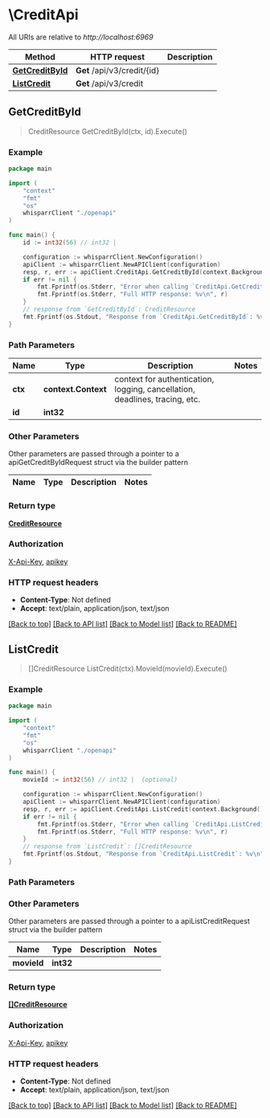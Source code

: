 # \CreditApi

All URIs are relative to *http://localhost:6969*

Method | HTTP request | Description
------------- | ------------- | -------------
[**GetCreditById**](CreditApi.md#GetCreditById) | **Get** /api/v3/credit/{id} | 
[**ListCredit**](CreditApi.md#ListCredit) | **Get** /api/v3/credit | 



## GetCreditById

> CreditResource GetCreditById(ctx, id).Execute()



### Example

```go
package main

import (
    "context"
    "fmt"
    "os"
    whisparrClient "./openapi"
)

func main() {
    id := int32(56) // int32 | 

    configuration := whisparrClient.NewConfiguration()
    apiClient := whisparrClient.NewAPIClient(configuration)
    resp, r, err := apiClient.CreditApi.GetCreditById(context.Background(), id).Execute()
    if err != nil {
        fmt.Fprintf(os.Stderr, "Error when calling `CreditApi.GetCreditById``: %v\n", err)
        fmt.Fprintf(os.Stderr, "Full HTTP response: %v\n", r)
    }
    // response from `GetCreditById`: CreditResource
    fmt.Fprintf(os.Stdout, "Response from `CreditApi.GetCreditById`: %v\n", resp)
}
```

### Path Parameters


Name | Type | Description  | Notes
------------- | ------------- | ------------- | -------------
**ctx** | **context.Context** | context for authentication, logging, cancellation, deadlines, tracing, etc.
**id** | **int32** |  | 

### Other Parameters

Other parameters are passed through a pointer to a apiGetCreditByIdRequest struct via the builder pattern


Name | Type | Description  | Notes
------------- | ------------- | ------------- | -------------


### Return type

[**CreditResource**](CreditResource.md)

### Authorization

[X-Api-Key](../README.md#X-Api-Key), [apikey](../README.md#apikey)

### HTTP request headers

- **Content-Type**: Not defined
- **Accept**: text/plain, application/json, text/json

[[Back to top]](#) [[Back to API list]](../README.md#documentation-for-api-endpoints)
[[Back to Model list]](../README.md#documentation-for-models)
[[Back to README]](../README.md)


## ListCredit

> []CreditResource ListCredit(ctx).MovieId(movieId).Execute()



### Example

```go
package main

import (
    "context"
    "fmt"
    "os"
    whisparrClient "./openapi"
)

func main() {
    movieId := int32(56) // int32 |  (optional)

    configuration := whisparrClient.NewConfiguration()
    apiClient := whisparrClient.NewAPIClient(configuration)
    resp, r, err := apiClient.CreditApi.ListCredit(context.Background()).MovieId(movieId).Execute()
    if err != nil {
        fmt.Fprintf(os.Stderr, "Error when calling `CreditApi.ListCredit``: %v\n", err)
        fmt.Fprintf(os.Stderr, "Full HTTP response: %v\n", r)
    }
    // response from `ListCredit`: []CreditResource
    fmt.Fprintf(os.Stdout, "Response from `CreditApi.ListCredit`: %v\n", resp)
}
```

### Path Parameters



### Other Parameters

Other parameters are passed through a pointer to a apiListCreditRequest struct via the builder pattern


Name | Type | Description  | Notes
------------- | ------------- | ------------- | -------------
 **movieId** | **int32** |  | 

### Return type

[**[]CreditResource**](CreditResource.md)

### Authorization

[X-Api-Key](../README.md#X-Api-Key), [apikey](../README.md#apikey)

### HTTP request headers

- **Content-Type**: Not defined
- **Accept**: text/plain, application/json, text/json

[[Back to top]](#) [[Back to API list]](../README.md#documentation-for-api-endpoints)
[[Back to Model list]](../README.md#documentation-for-models)
[[Back to README]](../README.md)

